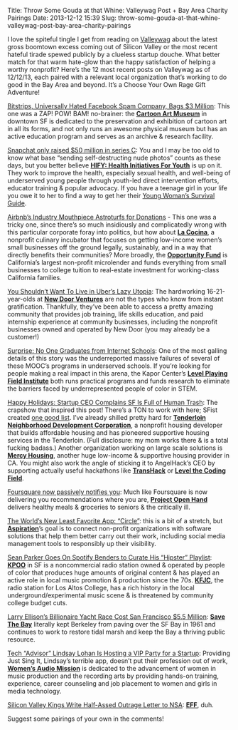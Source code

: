 Title: Throw Some Gouda at that Whine: Valleywag Post + Bay Area Charity Pairings
Date: 2013-12-12 15:39
Slug: throw-some-gouda-at-that-whine-valleywag-post-bay-area-charity-pairings

I love the spiteful tingle I get from reading on
[Valleywag](http://valleywag.gawker.com/) about the latest gross
boomtown excess coming out of Silicon Valley or the most recent hateful
tirade spewed publicly by a clueless startup douche. What better match
for that warm hate-glow than the happy satisfaction of helping a worthy
nonprofit? Here’s the 12 most recent posts on Valleywag as of 12/12/13,
each paired with a relevant local organization that’s working to do good
in the Bay Area and beyond. It’s a Choose Your Own Rage Gift Adventure!


[Bitstrips, Universally Hated Facebook Spam Company, Bags $3
Million](http://valleywag.gawker.com/bitstrips-universally-hated-facebook-spam-company-bag-1481904581):
This one was a ZAP! POW! BAM! no-brainer: the **[Cartoon Art
Museum](http://cartoonart.org/)** in downtown SF is dedicated to the
preservation and exhibition of cartoon art in all its forms, and not
only runs an awesome physical museum but has an active education program
and serves as an archive & research facility.

[Snapchat only raised $50 million in series
C](http://valleywag.gawker.com/after-all-that-jazz-snapchat-confirmed-to-techcrunch-t-1481483714):
You and I may be too old to know what base “sending self-destructing
nude photos” counts as these days, but you better believe **[HIFY:
Health Initiatives For Youth](http://www.hify.org/)** is up on it. They
work to improve the health, especially sexual health, and well-being of
underserved young people through youth-led direct intervention efforts,
educator training & popular advocacy. If you have a teenage girl in your
life you owe it to her to find a way to get her their [Young Woman’s
Survival Guide](http://www.hify.org/publications/guides.html).

[Airbnb’s Industry Mouthpiece Astroturfs for
Donations](http://valleywag.gawker.com/airbnbs-industry-mouthpiece-astroturfs-for-donations-1481305550) -
This one was a tricky one, since there’s so much insidiously and
complicatedly wrong with this particular corporate foray into politics,
but how about **[La Cocina](http://www.lacocinasf.org/)**, a nonprofit
culinary incubator that focuses on getting low-income women’s small
businesses off the ground legally, sustainably, and in a way that
directly benefits their communities? More broadly, the **[Opportunity
Fund](http://www.opportunityfund.org/)** is California’s largest
non-profit microlender and funds everything from small businesses to
college tuition to real-estate investment for working-class California
families.

[You Shouldn’t Want To Live in Uber’s Lazy
Utopia](http://valleywag.gawker.com/you-shouldnt-want-to-live-in-ubers-lazy-utopia-1481194759):
The hardworking 16-21-year-olds at **[New Door
Ventures](http://www.newdoor.org/)** are not the types who know from
instant gratification. Thankfully, they’ve been able to access a pretty
amazing community that provides job training, life skills education, and
paid internship experience at community businesses, including the
nonprofit businesses owned and operated by New Door (you may already be
a customer!)

[Surprise: No One Graduates from Internet
Schools](http://valleywag.gawker.com/surprise-no-one-graduates-from-internet-schools-1481133298):
One of the most galling details of this story was the underreported
massive failures of several of these MOOC’s programs in underserved
schools. If you’re looking for people making a real impact in this
arena, the Kapor Center’s **[Level Playing Field
Institute](http://www.lpfi.org/)** both runs practical programs and
funds research to eliminate the barriers faced by underrepresented
people of color in STEM.

[Happy Holidays: Startup CEO Complains SF Is Full of Human
Trash](http://valleywag.gawker.com/the-flip-side-of-reviling-the-needy-as-human-trash-fai-1481109898):
The crapshow that inspired this post! There’s a TON to work with here;
SFist created [one good
list](http://sfist.com/2013/12/11/techies_need_to_give.php). I’ve
already shilled pretty hard for **[Tenderloin Neighborhood Development
Corporation](http://www.tndc.org/)**, a nonprofit housing developer that
builds affordable housing and has pioneered supportive housing services
in the Tenderloin. (Full disclosure: my mom works there & is a total
fucking badass.) Another organization working on large scale solutions
is **[Mercy Housing](https://www.mercyhousing.org/)**, another huge
low-income & supportive housing provider in CA. You might also work the
angle of sticking it to AngelHack’s CEO by supporting actually useful
hackathons like **[TransHack](http://www.transhack.org/)** or **[Level
the Coding Field](http://www.lpfi.org/hackathon)**.

[Foursquare now passively notifies
you](http://valleywag.gawker.com/foursquares-brilliant-new-update-which-offers-passive-1480520241):
Much like Foursquare is now delivering you recommendations where you
are, **[Project Open Hand](http://www.openhand.org/)** delivers healthy
meals & groceries to seniors & the critically ill.

[The World’s New Least Favorite App:
“Circle”](http://valleywag.gawker.com/the-worlds-new-least-favorite-app-circle-1480567495):
this is a bit of a stretch, but
**[Aspiration](http://aspirationtech.org/)**’s goal is to connect
non-profit organizations with software solutions that help them better
carry out their work, including social media management tools to
responsibly up their visibility.

[Sean Parker Goes On Spotify Benders to Curate His “Hipster”
Playlist](http://valleywag.gawker.com/sean-parker-goes-on-spotify-benders-to-curate-his-hips-1480437961):
**[KPOO](http://kpoo.com/)** in SF is a noncommercial radio station
owned & operated by people of color that produces huge amounts of
original content & has played an active role in local music promotion &
production since the 70s. **[KFJC](http://www.kfjc.org/)**, the radio
station for Los Altos College, has a rich history in the local
underground/experimental music scene & is threatened by community
college budget cuts.

[Larry Ellison’s Billionaire Yacht Race Cost San Francisco $5.5
Million](http://valleywag.gawker.com/larry-ellisons-billionaire-yacht-race-cost-san-francis-1480392429):
**[Save The Bay](http://www.savesfbay.org/)** literally kept Berkeley
from paving over the SF Bay in 1961 and continues to work to restore
tidal marsh and keep the Bay a thriving public resource.

[Tech “Advisor” Lindsay Lohan Is Hosting a VIP Party for a Startup](http://valleywag.gawker.com/tech-advisor-lindsay-lohan-is-hosting-a-vip-party-for-1480358404):
Providing Just Sing It, Lindsay’s terrible app, doesn’t put their
profession out of work, **[Women’s Audio
Mission](http://www.womensaudiomission.org/)** is dedicated to the
advancement of women in music production and the recording arts by
providing hands-on training, experience, career counseling and job
placement to women and girls in media technology.

[Silicon Valley Kings Write Half-Assed Outrage Letter to
NSA](http://valleywag.gawker.com/silicon-valley-kings-write-half-assed-outrage-letter-to-1479929649):
**[EFF](https://www.eff.org/)**, duh.

Suggest some pairings of your own in the comments!

